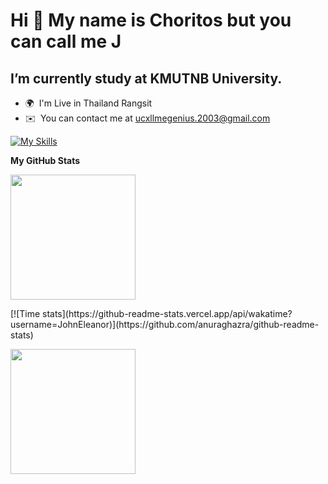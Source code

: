 
Hi 👋 My name is Choritos but you can call me J <br>
===============================================

I’m currently study at KMUTNB University.
-----------------------------------------

* 🌍  I'm Live in Thailand Rangsit
* ✉️  You can contact me at [ucxllmegenius.2003@gmail.com](mailto:ucxllmegenius.2003@gmail.com)

[![My Skills](https://skillicons.dev/icons?i=js,html,css,cpp,figma,git,github,java,lua,mongodb,py)](https://skillicons.dev)


<b>My GitHub Stats</b>


<a  href="https://github.com/anuraghazra/github-readme-stats">
  <p><img align="center" height=200 align="center" src="https://github-readme-stats.vercel.app/api?username=JohnEleanor&theme=dracula" /><p>
</a>
[![Time stats](https://github-readme-stats.vercel.app/api/wakatime?username=JohnEleanor)](https://github.com/anuraghazra/github-readme-stats)
<a href="https://github.com/anuraghazra/convoychat">
  <p><img align="center" height=200 align="center" src="https://github-readme-stats.vercel.app/api/top-langs?username=JohnEleanor&theme=dracula&layout=compact&langs_count=8&card_width=320" /><p>
</a>
